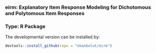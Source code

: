 ### eirm: Explanatory Item Response Modeling for Dichotomous and Polytomous Item Responses

### Type: R Package

The developmental version can be installed by:

```R
devtools::install_github(repo = "okanbulut/eirm")
```
